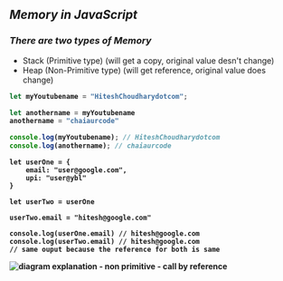 ## _Memory in JavaScript_

### _There are two types of Memory_
- Stack (Primitive type) (will get a copy, original value desn't change)
- Heap (Non-Primitive type) (will get reference, original value does change)

<b>

```js
let myYoutubename = "HiteshChoudharydotcom";

let anothername = myYoutubename
anothername = "chaiaurcode"

console.log(myYoutubename); // HiteshChoudharydotcom
console.log(anothername); // chaiaurcode
```
```
let userOne = {
    email: "user@google.com",
    upi: "user@ybl"
}

let userTwo = userOne

userTwo.email = "hitesh@google.com"

console.log(userOne.email) // hitesh@google.com
console.log(userTwo.email) // hitesh@google.com
// same ouput because the reference for both is same
```
![diagram explanation - non primitive - call by reference](https://github.com/anupam-kumar-krishnan/JavaScript-Notes/assets/69143883/17af3ed6-12aa-4101-85be-6ff092323453)


</b>



